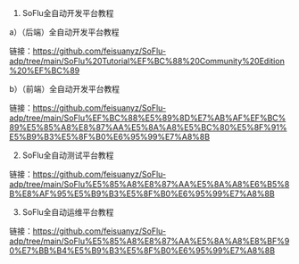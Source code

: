 1. SoFlu全自动开发平台教程

a）（后端）全自动开发平台教程

链接：https://github.com/feisuanyz/SoFlu-adp/tree/main/SoFlu%20Tutorial%EF%BC%88%20Community%20Edition%20%EF%BC%89

b）（前端）全自动开发平台教程

链接：https://github.com/feisuanyz/SoFlu-adp/tree/main/SoFlu%EF%BC%88%E5%89%8D%E7%AB%AF%EF%BC%89%E5%85%A8%E8%87%AA%E5%8A%A8%E5%BC%80%E5%8F%91%E5%B9%B3%E5%8F%B0%E6%95%99%E7%A8%8B

2. SoFlu全自动测试平台教程

链接：https://github.com/feisuanyz/SoFlu-adp/tree/main/SoFlu%E5%85%A8%E8%87%AA%E5%8A%A8%E6%B5%8B%E8%AF%95%E5%B9%B3%E5%8F%B0%E6%95%99%E7%A8%8B

3. SoFlu全自动运维平台教程

链接：https://github.com/feisuanyz/SoFlu-adp/tree/main/SoFlu%E5%85%A8%E8%87%AA%E5%8A%A8%E8%BF%90%E7%BB%B4%E5%B9%B3%E5%8F%B0%E6%95%99%E7%A8%8B
